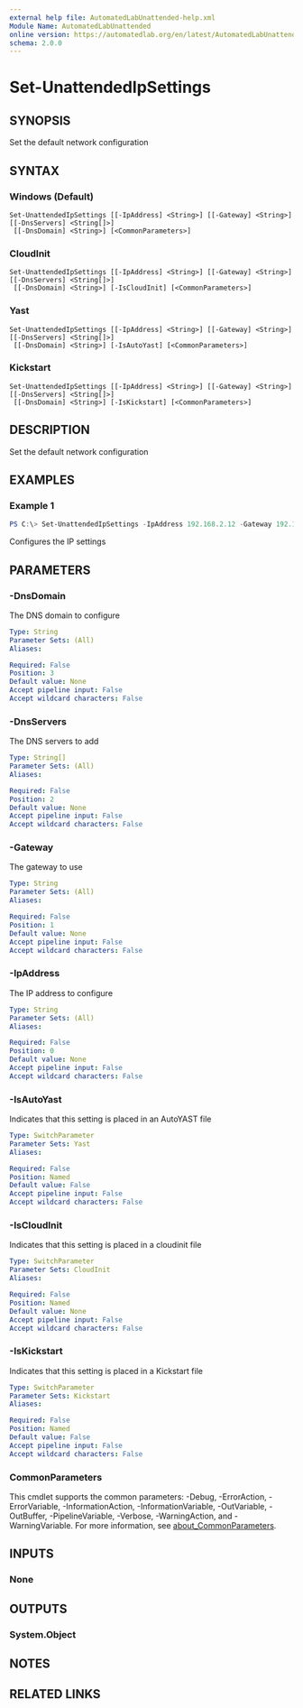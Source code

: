 ```yaml
---
external help file: AutomatedLabUnattended-help.xml
Module Name: AutomatedLabUnattended
online version: https://automatedlab.org/en/latest/AutomatedLabUnattended/en-us/Set-UnattendedIpSettings
schema: 2.0.0
---
```


# Set-UnattendedIpSettings

## SYNOPSIS
Set the default network configuration

## SYNTAX

### Windows (Default)
```
Set-UnattendedIpSettings [[-IpAddress] <String>] [[-Gateway] <String>] [[-DnsServers] <String[]>]
 [[-DnsDomain] <String>] [<CommonParameters>]
```

### CloudInit
```
Set-UnattendedIpSettings [[-IpAddress] <String>] [[-Gateway] <String>] [[-DnsServers] <String[]>]
 [[-DnsDomain] <String>] [-IsCloudInit] [<CommonParameters>]
```

### Yast
```
Set-UnattendedIpSettings [[-IpAddress] <String>] [[-Gateway] <String>] [[-DnsServers] <String[]>]
 [[-DnsDomain] <String>] [-IsAutoYast] [<CommonParameters>]
```

### Kickstart
```
Set-UnattendedIpSettings [[-IpAddress] <String>] [[-Gateway] <String>] [[-DnsServers] <String[]>]
 [[-DnsDomain] <String>] [-IsKickstart] [<CommonParameters>]
```

## DESCRIPTION
Set the default network configuration

## EXAMPLES

### Example 1
```powershell
PS C:\> Set-UnattendedIpSettings -IpAddress 192.168.2.12 -Gateway 192.168.2.1 -DnsServer 8.8.8.8,8.8.4.4
```

Configures the IP settings

## PARAMETERS

### -DnsDomain
The DNS domain to configure

```yaml
Type: String
Parameter Sets: (All)
Aliases:

Required: False
Position: 3
Default value: None
Accept pipeline input: False
Accept wildcard characters: False
```

### -DnsServers
The DNS servers to add

```yaml
Type: String[]
Parameter Sets: (All)
Aliases:

Required: False
Position: 2
Default value: None
Accept pipeline input: False
Accept wildcard characters: False
```

### -Gateway
The gateway to use

```yaml
Type: String
Parameter Sets: (All)
Aliases:

Required: False
Position: 1
Default value: None
Accept pipeline input: False
Accept wildcard characters: False
```

### -IpAddress
The IP address to configure

```yaml
Type: String
Parameter Sets: (All)
Aliases:

Required: False
Position: 0
Default value: None
Accept pipeline input: False
Accept wildcard characters: False
```

### -IsAutoYast
Indicates that this setting is placed in an AutoYAST file

```yaml
Type: SwitchParameter
Parameter Sets: Yast
Aliases:

Required: False
Position: Named
Default value: False
Accept pipeline input: False
Accept wildcard characters: False
```

### -IsCloudInit
Indicates that this setting is placed in a cloudinit file

```yaml
Type: SwitchParameter
Parameter Sets: CloudInit
Aliases:

Required: False
Position: Named
Default value: None
Accept pipeline input: False
Accept wildcard characters: False
```

### -IsKickstart
Indicates that this setting is placed in a Kickstart file

```yaml
Type: SwitchParameter
Parameter Sets: Kickstart
Aliases:

Required: False
Position: Named
Default value: False
Accept pipeline input: False
Accept wildcard characters: False
```

### CommonParameters
This cmdlet supports the common parameters: -Debug, -ErrorAction, -ErrorVariable, -InformationAction, -InformationVariable, -OutVariable, -OutBuffer, -PipelineVariable, -Verbose, -WarningAction, and -WarningVariable. For more information, see [about_CommonParameters](http://go.microsoft.com/fwlink/?LinkID=113216).

## INPUTS

### None
## OUTPUTS

### System.Object
## NOTES

## RELATED LINKS

